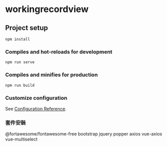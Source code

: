 # workingrecordview

## Project setup
```
npm install
```

### Compiles and hot-reloads for development
```
npm run serve
```

### Compiles and minifies for production
```
npm run build
```

### Customize configuration
See [Configuration Reference](https://cli.vuejs.org/config/).

### 套件安裝
@fortawesome/fontawesome-free
bootstrap
jquery
popper
axios
vue-axios
vue-multiselect